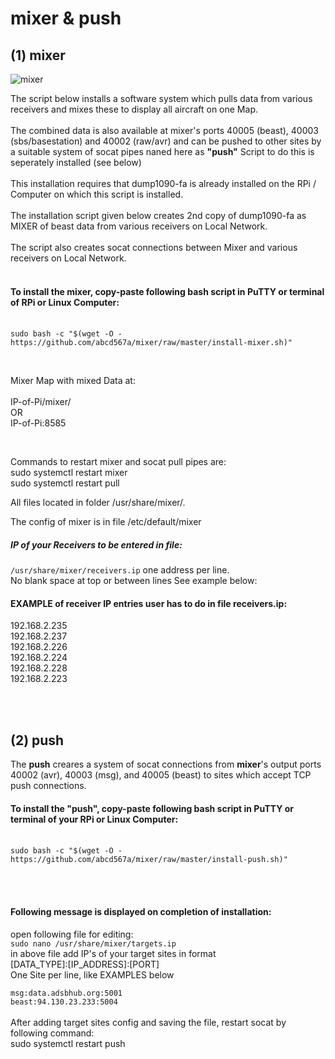 # mixer & push

## (1) mixer
![mixer](https://github.com/abcd567a/mixer/assets/28452511/49fc6a84-9362-47dd-b1d2-ceeb73afecee)


The script below installs a software system which pulls data from various receivers and mixes these to display all aircraft on one Map.</br></br>
The combined data is also available at mixer's ports 40005 (beast), 40003 (sbs/basestation) and 40002 (raw/avr) and can be pushed to other sites by a suitable system of socat pipes naned here as **"push"** Script to do this is seperately installed (see below) </br></br>
This installation requires that dump1090-fa is already installed on the RPi / Computer on which this script is installed. </br></br>
The installation script given below creates 2nd copy of dump1090-fa as MIXER of beast data from various receivers on Local Network.</br></br>
The script also creates socat connections between Mixer and various receivers on Local Network. </br></br>

#### To install the mixer, copy-paste following bash script in PuTTY or terminal of RPi or Linux Computer:</br></br>
```
sudo bash -c "$(wget -O - https://github.com/abcd567a/mixer/raw/master/install-mixer.sh)"  
```


</br>

Mixer Map with mixed Data at: </br></br>
    IP-of-Pi/mixer/ </br>
    OR </br>
    IP-of-Pi:8585 </br>

</br>

Commands to restart mixer and socat pull pipes are:</br>
    sudo systemctl restart mixer  </br>
    sudo systemctl restart pull   </br>

All files located in folder /usr/share/mixer/.</br>

The config of mixer is in file /etc/default/mixer </br>

##### IP of your Receivers to be entered in file: </br>
`/usr/share/mixer/receivers.ip`</b>
one address per line.</br>
No blank space at top or between lines See example below:</br>

#### EXAMPLE of receiver IP entries user has to do in file receivers.ip: </br>

192.168.2.235 </br>
192.168.2.237 </br>
192.168.2.226 </br>
192.168.2.224 </br>
192.168.2.228 </br>
192.168.2.223 </br></br>

</br>

## (2) push
The **push** creares a system of socat connections from **mixer**'s output ports 40002 (avr), 40003 (msg), and 40005 (beast) to sites which accept TCP push connections.

#### To install the "push", copy-paste following bash script in PuTTY or terminal of your RPi or Linux Computer:</br></br>
```
sudo bash -c "$(wget -O - https://github.com/abcd567a/mixer/raw/master/install-push.sh)"

```
</br></br>
#### Following message is displayed on completion of installation:
open following file for editing:</br>
`sudo nano /usr/share/mixer/targets.ip ` </br>
in above file add IP's of your target sites in format</br>
[DATA_TYPE]:[IP_ADDRESS]:[PORT]</br>
One Site per line, like EXAMPLES below</br>

`msg:data.adsbhub.org:5001` </br>
`beast:94.130.23.233:5004` </br>
</br>
After adding target sites config and saving the file, restart socat by following command:</br>
sudo systemctl restart push </br>

</br></br>



 
